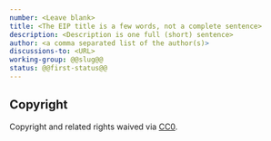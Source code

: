 ```yaml
---
number: <Leave blank>
title: <The EIP title is a few words, not a complete sentence>
description: <Description is one full (short) sentence>
author: <a comma separated list of the author(s)>
discussions-to: <URL>
working-group: @@slug@@
status: @@first-status@@
---
```


<!--
  READ EIP-1 (https://eips.ethereum.org/EIPS/eip-1) BEFORE USING THIS TEMPLATE!

  This is the suggested template for new EIPs. After you have filled in the requisite fields, please delete these comments.

  Note that an EIP number will be assigned by an editor. When opening a pull request to submit your EIP, please use an abbreviated title in the filename, `eip-draft_title_abbrev.md`.

  The title should be 44 characters or less. It should not repeat the EIP number in title, irrespective of the category.

  TODO: Remove this comment before submitting
-->

## Copyright

Copyright and related rights waived via [CC0](../LICENSE.md).
